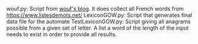 wouf.py: Script from [wouf's blog](https://blog.site2wouf.fr/2018/12/un-lexique-genre-ods7-en-txt.html). It does collect all French words from https://www.listesdemots.net/
LexiconGOW.py: Script that generates final data file for the automate
TestLexiconGOW.py: Script giving all anagrams possible from a given set of letter. A list a word of the length of the input needs to exist in order to provide all results.
